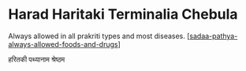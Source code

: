 # Harad Haritaki Terminalia Chebula

Always allowed in all prakriti types and most diseases. [[sadaa-pathya-always-allowed-foods-and-drugs]]

हरितकी  पथ्यानाम श्रेष्ठम


[//begin]: # "Autogenerated link references for markdown compatibility"
[sadaa-pathya-always-allowed-foods-and-drugs]: sadaa-pathya-always-allowed-foods-and-drugs "Sadaa Pathya Always Allowed Foods and Drugs"
[//end]: # "Autogenerated link references"